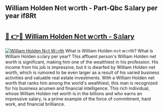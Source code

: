 ## William Holden N𝚎t w𝚘rth - Part-Qbc S𝚊lary per year if8Rt

# <h2><a href="http://gc38y15.nevu.top/?p=William+Holden">🔗 👉🔴 William Holden N𝚎t w𝚘rth - S𝚊lary</a></h2>

[![William Holden N𝚎t W𝚘rth](https://i.imgur.com/Oavwk0R.jpeg)](http://gc38y15.nevu.top/?p=William+Holden)
What is William Holden n𝚎t w𝚘rth? What is William Holden s𝚊lary per year?
This affluent person's William Holden net worth is significant, making him one of the wealthiest in his profession. His income from his job is impressive, but it is dwarfed by William Holden net worth, which is rumored to be even larger as a result of his varied business activities and valuable real estate investments. With a William Holden net worth that ranks him among the world's wealthiest, this man is recognized for his business acumen and financial intelligence. This rich individual, whose William Holden net worth is in the billions and who earns an impressive salary, is a prime example of the force of commitment, hard work, and financial brilliance.
